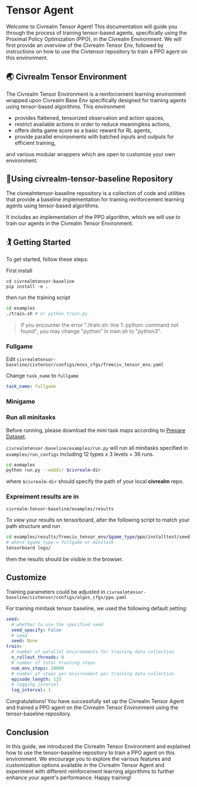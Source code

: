 # Tensor Agent
Welcome to Civrealm Tensor Agent! This documentation will guide you through the process of training tensor-based agents, specifically using the Proximal Policy Optimization (PPO), in the Civrealm Environment. We will first provide an overview of the Civrealm Tensor Env, followed by instructions on how to use the Civtensor repository to train a PPO agent on this environment.

## 🌏 Civrealm Tensor Environment
The Civrealm Tensor Environment is a reinforcement learning environment wrapped upon Civrealm Base Env specifically designed for training agents using tensor-based algorithms. This environment 

- provides flattened, tensorized observation and action spaces,
- restrict available actions in order to reduce meaningless actions,
- offers delta game score as a basic reward for RL agents,
- provide parallel environments with batched inputs and outputs for efficient training, 

and various modular wrappers which are open to customize your own environment.

## 🏃Using civrealm-tensor-baseline Repository



The civrealmtensor-baseline repository is a collection of code and utilities that provide a baseline implementation for training reinforcement learning agents using tensor-based algorithms.

It includes an implementation of the PPO algorithm, which we will use to train our agents in the Civrealm Tensor Environment.

## 🏌️ Getting Started
To get started, follow these steps:

First install
```
cd civrealmtensor-baseline
pip install -e .
```

then run the training script
```sh
cd examples
./train.sh # or python train.py
```

> If you encounter the error "./train.sh: line 1: python: command not found", you may change "python" in train.sh to "python3".

### Fullgame
Edit `civrealmtensor-baseline/civtensor/configs/envs_cfgs/freeciv_tensor_env.yaml`

Change `task_name` to `fullgame`

```yaml
task_name: fullgame
```

### Minigame

### Run all minitasks

Before running, please download the mini task maps according to [Prepare Dataset](https://civrealm.github.io/civrealm/advanced_materials/minigame/#prepare-dataset).

`civrealmtensor-baseline/examples/run.py` will run all minitasks specified in `examples/run_configs` including 12 types x 3 levels = 36 runs.
```sh
cd exmaples
python run.py --webdir $civrealm-dir
```
where `$civrealm-dir` should specify the path of your local **civrealm** repo.

### Expreiment results are in
```sh
civrealm-tensor-baseline/examples/results 
```

To view your results on tensorboard, alter the following script to match your path structure and run
```sh
cd examples/results/freeciv_tensor_env/$game_type/ppo/installtest/seed-XXXXXXXXX
# where $game_type = fullgame or minitask
tensorboard logs/
```
then the results should be visible in the browser.


## Customize
Training parameters could be adjusted in `civrealmtensor-baseline/civtensor/configs/algos_cfgs/ppo.yaml`

For training minitask tensor baseline, we used the following default setting:

```yaml
seed:
  # whether to use the specified seed
  seed_specify: False
  # seed
  seed: None
train:
  # number of parallel environments for training data collection
  n_rollout_threads: 8
  # number of total training steps
  num_env_steps: 20000
  # number of steps per environment per training data collection
  episode_length: 125
  # logging interval
  log_interval: 1
```

Congratulations! You have successfully set up the Civrealm Tensor Agent and trained a PPO agent on the Civrealm Tensor Environment using the tensor-baseline repository.

## Conclusion
In this guide, we introduced the Civrealm Tensor Environment and explained how to use the tensor-baseline repository to train a PPO agent on this environment. We encourage you to explore the various features and customization options available in the Civrealm Tensor Agent and experiment with different reinforcement learning algorithms to further enhance your agent's performance. Happy training!


